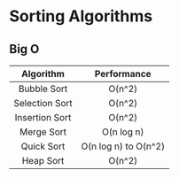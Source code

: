 # Sorting Algorithms

## Big O

|         Algorithm         |     Performance      |
|:-------------------------:|:--------------------:|
|        Bubble Sort        |        O(n^2)        |
|      Selection Sort       |        O(n^2)        |
|      Insertion Sort       |        O(n^2)        |
|        Merge Sort         |      O(n log n)      |
|        Quick Sort         | O(n log n) to O(n^2) |
|         Heap Sort         |        O(n^2)        |
